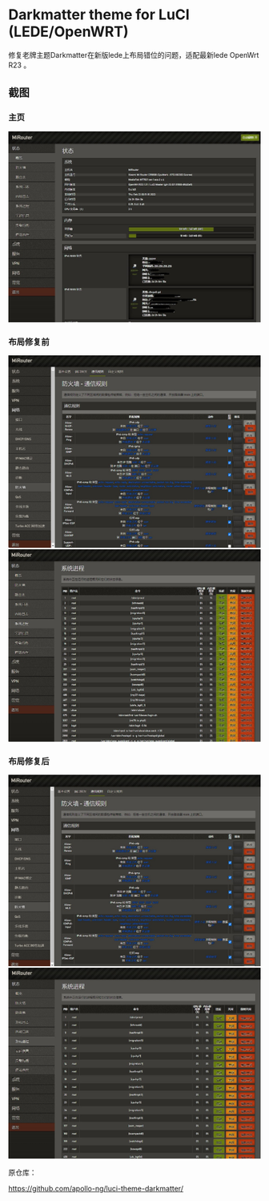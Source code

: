 Darkmatter theme for LuCI (LEDE/OpenWRT)
========================================

修复老牌主题Darkmatter在新版lede上布局错位的问题，适配最新lede OpenWrt R23 。

截图
----------

### 主页

![Darkmatter 主题](https://github.com/uparrows/luci-theme-darkmatter/blob/main/screenshots/desktop-interfaces.jpg?raw=true)

### 布局修复前

![修复前](https://github.com/uparrows/luci-theme-darkmatter/blob/main/screenshots/org-01.jpg?raw=true)
![修复前](https://github.com/uparrows/luci-theme-darkmatter/blob/main/screenshots/org-03.jpg?raw=true)

### 布局修复后

![修复后](https://github.com/uparrows/luci-theme-darkmatter/blob/main/screenshots/fix-02.jpg?raw=true)
![修复后](https://github.com/uparrows/luci-theme-darkmatter/blob/main/screenshots/fix-04.jpg?raw=true)

原仓库：

https://github.com/apollo-ng/luci-theme-darkmatter/
